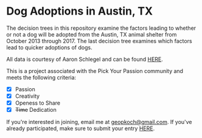 # Dog Adoptions in Austin, TX

The decision trees in this repository examine the factors leading to whether or not a dog will be adopted from the Austin, TX animal shelter from October 2013 through 2017. The last decision tree examines which factors lead to quicker adoptions of dogs.

All data is courtesy of Aaron Schlegel and can be found [HERE](https://www.kaggle.com/aaronschlegel/austin-animal-center-shelter-intakes-and-outcomes).

This is a project associated with the Pick Your Passion community and meets the following criteria:

- [x] Passion
- [x] Creativity
- [x] Openess to Share
- [x] ~~Time~~ Dedication

If you're interested in joining, email me at [geopkoch@gmail.com](mailto:geopkoch@gmail.com). If you've already participated, make sure to submit your entry [HERE](https://forms.gle/6CqjyZMN3VMdoQwG6).
